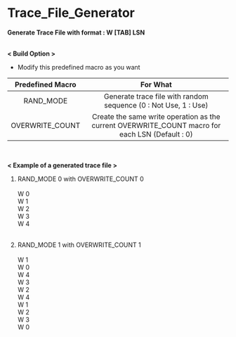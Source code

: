 # Trace_File_Generator
<strong>Generate Trace File with format : W [TAB] LSN</strong>
<br></br>

<strong>< Build Option ></strong>
<br>
- Modify this predefined macro as you want

| Predefined Macro | For What |
|:---:|:---:|
| RAND_MODE | Generate trace file with random sequence (0 : Not Use, 1 : Use) |
| OVERWRITE_COUNT | Create the same write operation as the current OVERWRITE_COUNT macro for each LSN (Default : 0) |
<br>

<strong> < Example of a generated trace file > </strong>
1) RAND_MODE 0 with OVERWRITE_COUNT 0<br></br>
W 0<br>
W	1<br>
W	2<br>
W	3<br>
W	4<br></br>

2) RAND_MODE 1 with OVERWRITE_COUNT 1<br></br>
W 1<br>
W	0<br>
W	4<br>
W	3<br>
W	2<br>
W 4<br>
W	1<br>
W	2<br>
W	3<br>
W	0<br>
